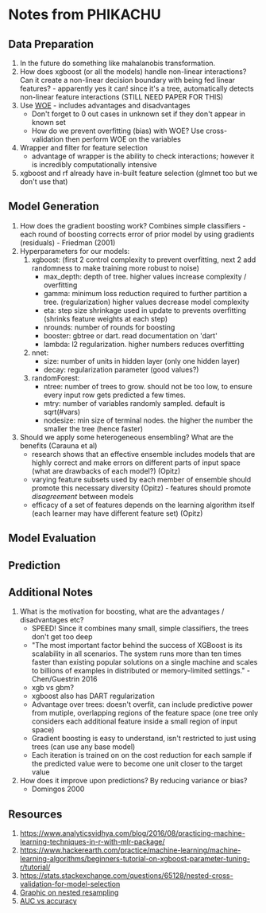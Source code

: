 # Notes from PHIKACHU

## Data Preparation

1. In the future do something like mahalanobis transformation.
2. How does xgboost (or all the models) handle non-linear interactions? Can it create a non-linear decision boundary with being fed linear features? - apparently yes it can! since it's a tree, automatically detects non-linear feature interactions (STILL NEED PAPER FOR THIS)
3. Use [WOE](https://stats.stackexchange.com/questions/189568/replacing-variables-by-woe-weight-of-evidence-in-logistic-regression/229039) - includes advantages and disadvantages
    - Don't forget to 0 out cases in unknown set if they don't appear in known set
    - How do we prevent overfitting (bias) with WOE? Use cross-validation then perform WOE on the variables
5. Wrapper and filter for feature selection
    - advantage of wrapper is the ability to check interactions; however it is incredibly computationally intensive
6. xgboost and rf already have in-built feature selection (glmnet too but we don't use that)

## Model Generation

1. How does the gradient boosting work? Combines simple classifiers - each round of boosting corrects error of prior model by using gradients (residuals) - Friedman (2001)
2. Hyperparameters for our models:
    1. xgboost: (first 2 control complexity to prevent overfitting, next 2 add randomness to make training more robust to noise)
        - max_depth: depth of tree. higher values increase complexity / overfitting
        - gamma: minimum loss reduction required to further partition a tree. (regularization) higher values decrease model complexity
        - eta: step size shrinkage used in update to prevents overfitting (shrinks feature weights at each step)
        - nrounds: number of rounds for boosting
        - booster: gbtree or dart. read documentation on 'dart'
        - lambda: l2 regularization. higher numbers reduces overfitting
    2. nnet:
        - size: number of units in hidden layer (only one hidden layer)
        - decay: regularization parameter (good values?)
    3. randomForest:
        - ntree: number of trees to grow. should not be too low, to ensure every input row gets predicted a few times.
        - mtry: number of variables randomly sampled. default is sqrt(#vars)
        - nodesize: min size of terminal nodes. the higher the number the smaller the tree (hence faster)
4. Should we apply some heterogeneous ensembling? What are the benefits (Carauna et al)
    - research shows that an effective ensemble includes models that are highly correct and make errors on different parts of input space (what are drawbacks of each model?) (Opitz)
    - varying feature subsets used by each member of ensemble should promote this necessary diversity (Opitz) - features should promote _disagreement_ between models
    - efficacy of a set of features depends on the learning algorithm itself (each learner may have different feature set) (Opitz)

## Model Evaluation

## Prediction

## Additional Notes

1. What is the motivation for boosting, what are the advantages / disadvantages etc?
    - SPEED! Since it combines many small, simple classifiers, the trees don't get too deep
    - "The most important factor behind the success of XGBoost is its scalability in all scenarios.  The system runs more than ten times faster than existing popular solutions on a single machine and scales to billions of examples in distributed or
    memory-limited settings." - Chen/Guestrin 2016
    - xgb vs gbm?
    - xgboost also has DART regularization
    - Advantage over trees: doesn't overfit, can include predictive power from mutiple, overlapping regions of the feature space (one tree only considers each additional feature inside a small region of input space)
    - Gradient boosting is easy to understand, isn't restricted to just using trees (can use any base model)
    - Each iteration is trained on on the cost reduction for each sample if the predicted value were to become one unit closer to the target value
2. How does it improve upon predictions? By reducing variance or bias?
    - Domingos 2000

## Resources

1. https://www.analyticsvidhya.com/blog/2016/08/practicing-machine-learning-techniques-in-r-with-mlr-package/
2. https://www.hackerearth.com/practice/machine-learning/machine-learning-algorithms/beginners-tutorial-on-xgboost-parameter-tuning-r/tutorial/
3. https://stats.stackexchange.com/questions/65128/nested-cross-validation-for-model-selection
4. [Graphic on nested resampling](https://mlr-org.github.io/mlr-tutorial/release/html/nested_resampling/index.html)
5. [AUC vs accuracy](https://stats.stackexchange.com/questions/68893/area-under-curve-of-roc-vs-overall-accuracy)

